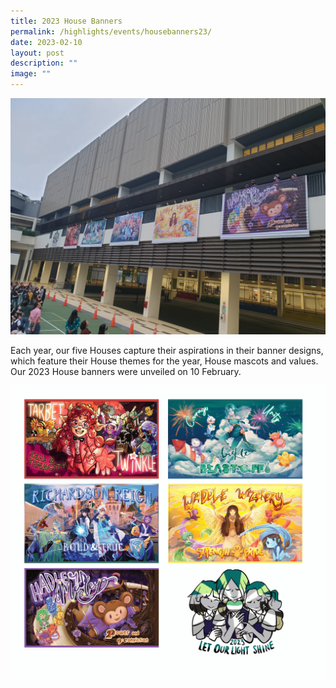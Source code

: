 ```yaml
---
title: 2023 House Banners
permalink: /highlights/events/housebanners23/
date: 2023-02-10
layout: post
description: ""
image: ""
---
```


![](/images/housebanners%202023.JPG)

Each year, our five Houses capture their aspirations in their banner designs, which feature their House themes for the year, House mascots and values. Our 2023 House banners were unveiled on 10 February. 

![](/images/2023%20house%20banners.png)

